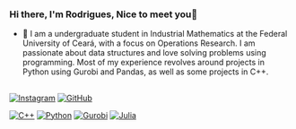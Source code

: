 ### Hi there, I'm Rodrigues, Nice to meet you👋




- 🔭 I am a undergraduate student in Industrial Mathematics at the Federal University of Ceará, with a focus on Operations Research. I am passionate about data structures and love solving problems using programming. Most of my experience revolves around projects in Python using Gurobi and Pandas, as well as some projects in C++.

##

[![Instagram](https://img.shields.io/badge/-Instagram-E4405F?style=flat-square&logo=instagram&logoColor=white)](https://www.instagram.com/seu_usuario/)
[![GitHub](https://img.shields.io/badge/-GitHub-181717?style=flat-square&logo=github&logoColor=white)](https://https://github.com/jrodriguesrg)

[![C++](https://img.shields.io/badge/-C++-00599C?style=flat-square&logo=c%2B%2B&logoColor=white)]()
[![Python](https://img.shields.io/badge/-Python-3776AB?style=flat-square&logo=python&logoColor=white)]()
[![Gurobi](https://img.shields.io/badge/-Gurobi-56AA3A?style=flat-square&logo=gurobi&logoColor=white)]()
[![Julia](https://img.shields.io/badge/-Julia-9558B2?style=flat-square&logo=julia&logoColor=white)]()
